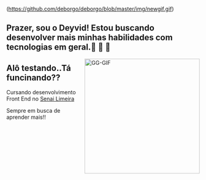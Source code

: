(https://github.com/deborgo/deborgo/blob/master/img/newgif.gif)


## Prazer, sou o Deyvid! Estou buscando desenvolver mais minhas habilidades com tecnologias em geral.🎯 🤖 🔎
<img align="right" width="300px" alt="GG-GIF" src="">



## Alô testando..Tá funcinando??


Cursando desenvolvimento Front End no [Senai Limeira](https://limeira.sp.senai.br/curso/95402/505/programador-frontend)

Sempre em busca de aprender mais!! 
